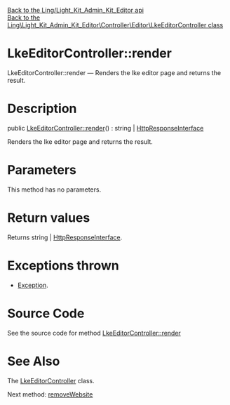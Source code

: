 [Back to the Ling/Light_Kit_Admin_Kit_Editor api](https://github.com/lingtalfi/Light_Kit_Admin_Kit_Editor/blob/master/doc/api/Ling/Light_Kit_Admin_Kit_Editor.md)<br>
[Back to the Ling\Light_Kit_Admin_Kit_Editor\Controller\Editor\LkeEditorController class](https://github.com/lingtalfi/Light_Kit_Admin_Kit_Editor/blob/master/doc/api/Ling/Light_Kit_Admin_Kit_Editor/Controller/Editor/LkeEditorController.md)


LkeEditorController::render
================



LkeEditorController::render — Renders the lke editor page and returns the result.




Description
================


public [LkeEditorController::render](https://github.com/lingtalfi/Light_Kit_Admin_Kit_Editor/blob/master/doc/api/Ling/Light_Kit_Admin_Kit_Editor/Controller/Editor/LkeEditorController/render.md)() : string | [HttpResponseInterface](https://github.com/lingtalfi/Light/blob/master/doc/api/Ling/Light/Http/HttpResponseInterface.md)




Renders the lke editor page and returns the result.




Parameters
================

This method has no parameters.


Return values
================

Returns string | [HttpResponseInterface](https://github.com/lingtalfi/Light/blob/master/doc/api/Ling/Light/Http/HttpResponseInterface.md).


Exceptions thrown
================

- [Exception](http://php.net/manual/en/class.exception.php).&nbsp;







Source Code
===========
See the source code for method [LkeEditorController::render](https://github.com/lingtalfi/Light_Kit_Admin_Kit_Editor/blob/master/Controller/Editor/LkeEditorController.php#L32-L48)


See Also
================

The [LkeEditorController](https://github.com/lingtalfi/Light_Kit_Admin_Kit_Editor/blob/master/doc/api/Ling/Light_Kit_Admin_Kit_Editor/Controller/Editor/LkeEditorController.md) class.

Next method: [removeWebsite](https://github.com/lingtalfi/Light_Kit_Admin_Kit_Editor/blob/master/doc/api/Ling/Light_Kit_Admin_Kit_Editor/Controller/Editor/LkeEditorController/removeWebsite.md)<br>

